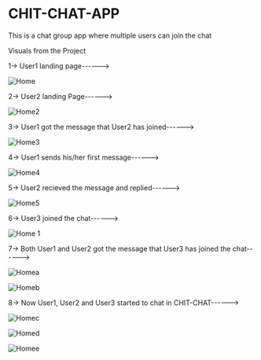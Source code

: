 # CHIT-CHAT-APP
This is a chat group app where multiple users can join the chat 



Visuals from the Project

1-> User1 landing page------>

![Home](https://github.com/git-Adarsh82/CHIT-CHAT-APP/assets/146168094/995067da-45f0-4f83-a513-2de70bdf8ee5)

2-> User2 landing Page------>

![Home2](https://github.com/git-Adarsh82/CHIT-CHAT-APP/assets/146168094/0b017b72-fdb4-41ff-9b22-276fed957516)

3-> User1 got the message that User2 has joined------>

![Home3](https://github.com/git-Adarsh82/CHIT-CHAT-APP/assets/146168094/39585f92-1184-4212-86bf-0d729784e02c)

4-> User1 sends his/her first message------>

![Home4](https://github.com/git-Adarsh82/CHIT-CHAT-APP/assets/146168094/4ebe61e9-2bb3-4ef5-b8cf-3d1a99118ab3)

5-> User2 recieved the message and replied------>

![Home5](https://github.com/git-Adarsh82/CHIT-CHAT-APP/assets/146168094/b539d7be-f51f-4204-925d-c7a1197d1a30)

6-> User3 joined the chat------>

![Home 1](https://github.com/git-Adarsh82/CHIT-CHAT-APP/assets/146168094/397cde95-8dde-431b-b778-cfea793ba439)

7-> Both User1 and User2 got the message that User3 has joined the chat------>

![Homea](https://github.com/git-Adarsh82/CHIT-CHAT-APP/assets/146168094/39bd6839-d260-46f8-94ff-314324c9fdde)

![Homeb](https://github.com/git-Adarsh82/CHIT-CHAT-APP/assets/146168094/b96d8f78-bcb5-4dcd-9ef9-0c5b0719ac86)

8-> Now User1, User2 and User3 started to chat in CHIT-CHAT------>

![Homec](https://github.com/git-Adarsh82/CHIT-CHAT-APP/assets/146168094/244859ed-09cb-40b8-bc26-e72f12bf2da1)

![Homed](https://github.com/git-Adarsh82/CHIT-CHAT-APP/assets/146168094/fe986178-7e0e-4703-9b0b-627b696e4625)

![Homee](https://github.com/git-Adarsh82/CHIT-CHAT-APP/assets/146168094/95a0260e-780f-45fe-9f74-d8d458f29d84)
